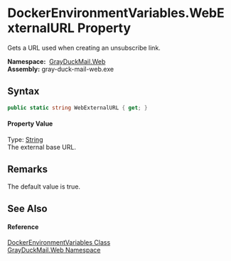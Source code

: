 DockerEnvironmentVariables.WebExternalURL Property
==================================================
Gets a URL used when creating an unsubscribe link.

  **Namespace:**  [GrayDuckMail.Web][1]  
  **Assembly:** gray-duck-mail-web.exe

Syntax
------

```csharp
public static string WebExternalURL { get; }
```

#### Property Value
Type: [String][2]  
 The external base URL. 

Remarks
-------
 The default value is true. 

See Also
--------

#### Reference
[DockerEnvironmentVariables Class][3]  
[GrayDuckMail.Web Namespace][1]  

[1]: ../README.md
[2]: https://docs.microsoft.com/dotnet/api/system.string
[3]: README.md